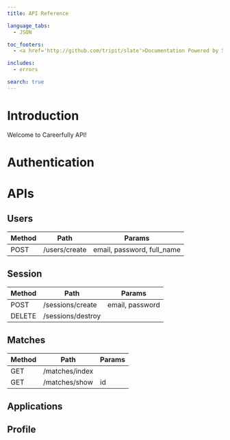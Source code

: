 ```yaml
---
title: API Reference

language_tabs:
  - JSON

toc_footers:
  - <a href='http://github.com/tripit/slate'>Documentation Powered by Slate</a>

includes:
  - errors

search: true
---
```


# Introduction

Welcome to Careerfully API!

# Authentication

# APIs

## Users
Method | Path | Params 
-------------- | -------------- | --------------
POST | /users/create | email, password, full_name

## Session
Method | Path | Params 
-------------- | -------------- | --------------
POST | /sessions/create | email, password
DELETE | /sessions/destroy | 

## Matches
Method | Path | Params 
-------------- | -------------- | --------------
GET | /matches/index | 
GET | /matches/show | id

## Applications
## Profile